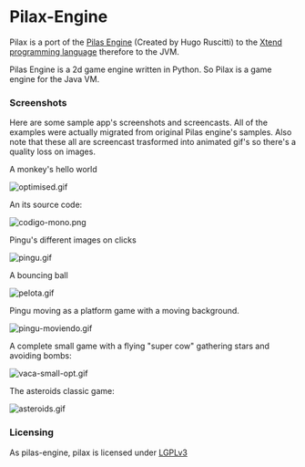 # Pilax-Engine #

Pilax is a port of the [Pilas Engine](http://pilas-engine.com.ar/) (Created by Hugo Ruscitti) to the [Xtend programming language](http://www.eclipse.org/xtend/) therefore to the JVM.

Pilas Engine is a 2d game engine written in Python.
So Pilax is a game engine for the Java VM.

### Screenshots ###

Here are some sample app's screenshots and screencasts.
All of the examples were actually migrated from original Pilas engine's samples.
Also note that these all are screencast trasformed into animated gif's so there's a quality loss on images.

A monkey's hello world

![optimised.gif](https://bitbucket.org/repo/E88de9/images/738932536-optimised.gif)

An its source code:

![codigo-mono.png](https://bitbucket.org/repo/E88de9/images/96558429-codigo-mono.png)

Pingu's different images on clicks

![pingu.gif](https://bitbucket.org/repo/E88de9/images/2606151836-pingu.gif)

A bouncing ball

![pelota.gif](https://bitbucket.org/repo/E88de9/images/986273050-pelota.gif)

Pingu moving as a platform game with a moving background.

![pingu-moviendo.gif](https://bitbucket.org/repo/E88de9/images/2421456729-pingu-moviendo.gif)

A complete small game with a flying "super cow" gathering stars and avoiding bombs:

![vaca-small-opt.gif](https://bitbucket.org/repo/E88de9/images/2659587902-vaca-small-opt.gif)

The asteroids classic game:

![asteroids.gif](https://bitbucket.org/repo/E88de9/images/846998328-asteroids.gif)

### Licensing ###

As pilas-engine, pilax is licensed under [LGPLv3](http://www.gnu.org/licenses/gpl-3.0.html)